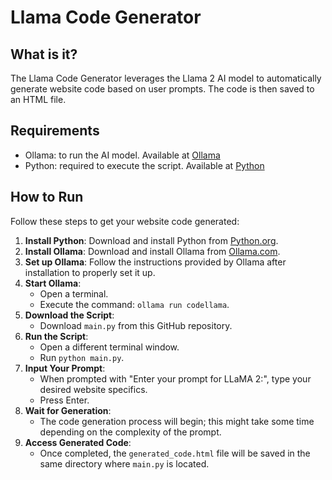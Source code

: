 # Llama Code Generator

## What is it?

The Llama Code Generator leverages the Llama 2 AI model to automatically generate website code based on user prompts. The code is then saved to an HTML file.

## Requirements

- Ollama: to run the AI model. Available at [Ollama](https://ollama.com)
- Python: required to execute the script. Available at [Python](https://www.python.org)

## How to Run

Follow these steps to get your website code generated:

1. **Install Python**: Download and install Python from [Python.org](https://www.python.org).
2. **Install Ollama**: Download and install Ollama from [Ollama.com](https://ollama.com).
3. **Set up Ollama**: Follow the instructions provided by Ollama after installation to properly set it up.
4. **Start Ollama**:
   - Open a terminal.
   - Execute the command: `ollama run codellama`.
5. **Download the Script**:
   - Download `main.py` from this GitHub repository.
6. **Run the Script**:
   - Open a different terminal window.
   - Run `python main.py`.
7. **Input Your Prompt**:
   - When prompted with "Enter your prompt for LLaMA 2:", type your desired website specifics.
   - Press Enter.
8. **Wait for Generation**:
   - The code generation process will begin; this might take some time depending on the complexity of the prompt.
9. **Access Generated Code**:
   - Once completed, the `generated_code.html` file will be saved in the same directory where `main.py` is located.
